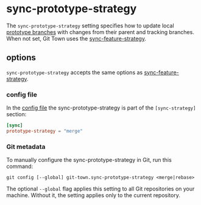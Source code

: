 # sync-prototype-strategy

The `sync-prototype-strategy` setting specifies how to update local
[prototype branches](../branch-types.md#prototype-branches) with changes from
their parent and tracking branches. When not set, Git Town uses the
[sync-feature-strategy](sync-feature-strategy.md).

## options

`sync-prototype-strategy` accepts the same options as
[sync-feature-strategy](sync-feature-strategy.md#options).

### config file

In the [config file](../configuration-file.md) the sync-prototype-strategy is
part of the `[sync-strategy]` section:

```toml
[sync]
prototype-strategy = "merge"
```

### Git metadata

To manually configure the sync-prototype-strategy in Git, run this command:

```
git config [--global] git-town.sync-prototype-strategy <merge|rebase>
```

The optional `--global` flag applies this setting to all Git repositories on
your machine. Without it, the setting applies only to the current repository.
